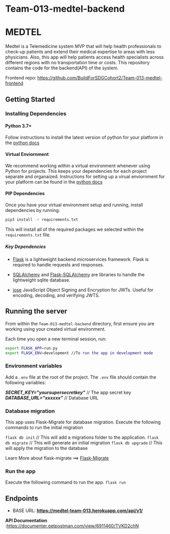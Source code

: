 # Team-013-medtel-backend
# MEDTEL
Medtel is a Telemedicine system MVP that will help health professionals to check-up patients and extend their medical expertise to areas with less physicians. Also, this app will help patients access health specialists across different regions with no transportation time or costs.
This repository contains the code for the backend(API) of the system. 

Frontend repo: https://github.com/BuildForSDGCohort2/Team-013-medtel-frontend

## Getting Started

### Installing Dependencies

#### Python 3.7+

Follow instructions to install the latest version of python for your platform in the [python docs](https://docs.python.org/3/using/unix.html#getting-and-installing-the-latest-version-of-python)

#### Virtual Enviornment

We recommend working within a virtual environment whenever using Python for projects. This keeps your dependencies for each project separate and organaized. Instructions for setting up a virual enviornment for your platform can be found in the [python docs](https://packaging.python.org/guides/installing-using-pip-and-virtual-environments/)

#### PIP Dependencies

Once you have your virtual environment setup and running, install dependencies by running:

```bash
pip3 install -r requirements.txt
```

This will install all of the required packages we selected within the `requirements.txt` file.

##### Key Dependencies

- [Flask](http://flask.pocoo.org/)  is a lightweight backend microservices framework. Flask is required to handle requests and responses.

- [SQLAlchemy](https://www.sqlalchemy.org/) and [Flask-SQLAlchemy](https://flask-sqlalchemy.palletsprojects.com/en/2.x/) are libraries to handle the lightweight sqlite database. 
- [jose](https://python-jose.readthedocs.io/en/latest/) JavaScript Object Signing and Encryption for JWTs. Useful for encoding, decoding, and verifying JWTS.

## Running the server
From within the `Team-013-medtel-backend` directory, first ensure you are working using your created virtual environment.

Each time you open a new terminal session, run:

```bash
export FLASK_APP=run.py 
export FLASK_ENV=development //To run the app in development mode 
```

### Environment variables
Add a `.env` file at the root of the project. The `.env` file should contain the following variables:

***SECRET_KEY="yoursupersecretkey"*** // The app secret key
***DATABASE_URL="xxxxxx"***  // Database URL

### Database migration
This app uses Flask-Migrate for database migration. 
Execute the following commands to run the initial migration

`flask db init` // This will add a migrations folder to the application.
`flask db migrate` // This will generate an initial migration
`flask db upgrade` // This will apply the migration to the database

Learn More about flask-migrate ==> [Flask-Migrate](https://flask-migrate.readthedocs.io/en/latest/)

### Run the app
Execute the following command to run the app.
`flask run`

## Endpoints
- BASE URL: **https://medtel-team-013.herokuapp.com/api/v1/**

**API Documentation** :https://documenter.getpostman.com/view/6911460/TVKD2chN

